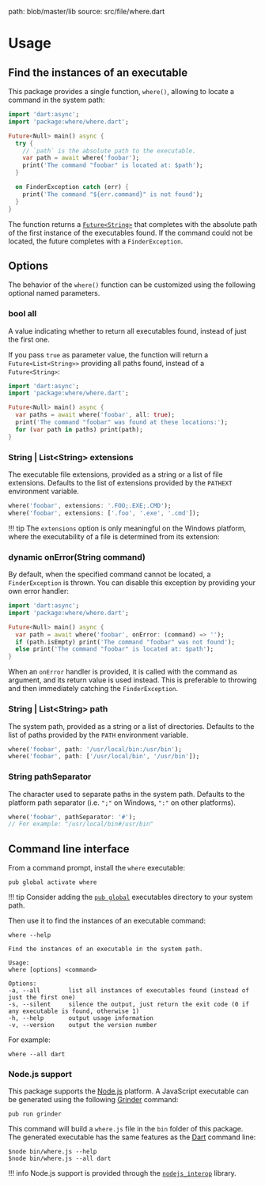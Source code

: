 path: blob/master/lib
source: src/file/where.dart

# Usage

## Find the instances of an executable
This package provides a single function, `where()`, allowing to locate a command in the system path:

```dart
import 'dart:async';
import 'package:where/where.dart';

Future<Null> main() async {
  try {
    // `path` is the absolute path to the executable.
    var path = await where('foobar');
    print('The command "foobar" is located at: $path');
  }

  on FinderException catch (err) {
    print('The command "${err.command}" is not found');
  }
}
```

The function returns a [`Future<String>`](https://api.dartlang.org/stable/dart-async/Future-class.html) that completes with the absolute path of the first instance of the executables found. If the command could not be located, the future completes with a `FinderException`.

## Options
The behavior of the `where()` function can be customized using the following optional named parameters.

### bool **all**
A value indicating whether to return all executables found, instead of just the first one.

If you pass `true` as parameter value, the function will return a `Future<List<String>>` providing all paths found, instead of a `Future<String>`:

```dart
import 'dart:async';
import 'package:where/where.dart';

Future<Null> main() async {
  var paths = await where('foobar', all: true);
  print('The command "foobar" was found at these locations:');
  for (var path in paths) print(path);
}
```

### String | List&lt;String&gt; **extensions**
The executable file extensions, provided as a string or a list of file extensions. Defaults to the list of extensions provided by the `PATHEXT` environment variable.

```dart
where('foobar', extensions: '.FOO;.EXE;.CMD');
where('foobar', extensions: ['.foo', '.exe', '.cmd']);
```

!!! tip
    The `extensions` option is only meaningful on the Windows platform,
    where the executability of a file is determined from its extension:

### dynamic **onError**(String command)
By default, when the specified command cannot be located, a `FinderException` is thrown. You can disable this exception by providing your own error handler:

```dart
import 'dart:async';
import 'package:where/where.dart';

Future<Null> main() async {
  var path = await where('foobar', onError: (command) => '');
  if (path.isEmpty) print('The command "foobar" was not found');
  else print('The command "foobar" is located at: $path');
}
```

When an `onError` handler is provided, it is called with the command as argument, and its return value is used instead. This is preferable to throwing and then immediately catching the `FinderException`.

### String | List&lt;String&gt; **path**
The system path, provided as a string or a list of directories. Defaults to the list of paths provided by the `PATH` environment variable.

```dart
where('foobar', path: '/usr/local/bin:/usr/bin');
where('foobar', path: ['/usr/local/bin', '/usr/bin']);
```

### String **pathSeparator**
The character used to separate paths in the system path. Defaults to the platform path separator (i.e. `";"` on Windows, `":"` on other platforms).

```dart
where('foobar', pathSeparator: '#');
// For example: "/usr/local/bin#/usr/bin"
```

## Command line interface
From a command prompt, install the `where` executable:

```shell
pub global activate where
```

!!! tip
    Consider adding the [`pub global`](https://www.dartlang.org/tools/pub/cmd/pub-global) executables directory to your system path.

Then use it to find the instances of an executable command:

```shell
where --help

Find the instances of an executable in the system path.

Usage:
where [options] <command>

Options:
-a, --all        list all instances of executables found (instead of just the first one)
-s, --silent     silence the output, just return the exit code (0 if any executable is found, otherwise 1)
-h, --help       output usage information
-v, --version    output the version number
```

For example:

```shell
where --all dart
```

### Node.js support
This package supports the [Node.js](https://nodejs.org) platform.
A JavaScript executable can be generated using the following [Grinder](http://google.github.io/grinder.dart) command:

```shell
pub run grinder
```

This command will build a `where.js` file in the `bin` folder of this package.
The generated executable has the same features as the [Dart](https://www.dartlang.org) command line:

```shell
$node bin/where.js --help
$node bin/where.js --all dart
```

!!! info
    Node.js support is provided through the [`nodejs_interop`](https://pub.dartlang.org/packages/nodejs_interop) library.

